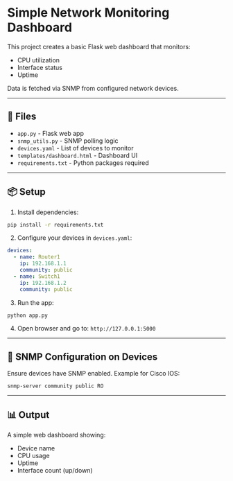 # Simple Network Monitoring Dashboard

This project creates a basic Flask web dashboard that monitors:
- CPU utilization
- Interface status
- Uptime

Data is fetched via SNMP from configured network devices.

---

## 🧾 Files

- `app.py` - Flask web app
- `snmp_utils.py` - SNMP polling logic
- `devices.yaml` - List of devices to monitor
- `templates/dashboard.html` - Dashboard UI
- `requirements.txt` - Python packages required

---

## 📦 Setup

1. Install dependencies:
```bash
pip install -r requirements.txt
```

2. Configure your devices in `devices.yaml`:
```yaml
devices:
  - name: Router1
    ip: 192.168.1.1
    community: public
  - name: Switch1
    ip: 192.168.1.2
    community: public
```

3. Run the app:
```bash
python app.py
```

4. Open browser and go to: `http://127.0.0.1:5000`

---

## 🔧 SNMP Configuration on Devices

Ensure devices have SNMP enabled. Example for Cisco IOS:
```
snmp-server community public RO
```

---

## 📊 Output

A simple web dashboard showing:
- Device name
- CPU usage
- Uptime
- Interface count (up/down)

